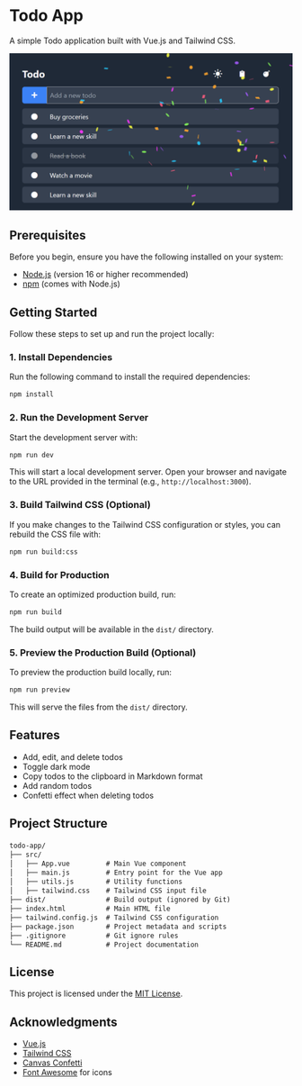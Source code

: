 # Todo App

A simple Todo application built with Vue.js and Tailwind CSS.

![alt text](doc/screenshot1.png)

## Prerequisites

Before you begin, ensure you have the following installed on your system:

- [Node.js](https://nodejs.org/) (version 16 or higher recommended)
- [npm](https://www.npmjs.com/) (comes with Node.js)

## Getting Started

Follow these steps to set up and run the project locally:

### 1. Install Dependencies

Run the following command to install the required dependencies:

```bash
npm install
```

### 2. Run the Development Server

Start the development server with:

```bash
npm run dev
```

This will start a local development server. Open your browser and navigate to the URL provided in the terminal (e.g., `http://localhost:3000`).

### 3. Build Tailwind CSS (Optional)

If you make changes to the Tailwind CSS configuration or styles, you can rebuild the CSS file with:

```bash
npm run build:css
```

### 4. Build for Production

To create an optimized production build, run:

```bash
npm run build
```

The build output will be available in the `dist/` directory.

### 5. Preview the Production Build (Optional)

To preview the production build locally, run:

```bash
npm run preview
```

This will serve the files from the `dist/` directory.

## Features

- Add, edit, and delete todos
- Toggle dark mode
- Copy todos to the clipboard in Markdown format
- Add random todos
- Confetti effect when deleting todos

## Project Structure

```
todo-app/
├── src/
│   ├── App.vue         # Main Vue component
│   ├── main.js         # Entry point for the Vue app
│   ├── utils.js        # Utility functions
│   ├── tailwind.css    # Tailwind CSS input file
├── dist/               # Build output (ignored by Git)
├── index.html          # Main HTML file
├── tailwind.config.js  # Tailwind CSS configuration
├── package.json        # Project metadata and scripts
├── .gitignore          # Git ignore rules
└── README.md           # Project documentation
```

## License

This project is licensed under the [MIT License](LICENSE).

## Acknowledgments

- [Vue.js](https://vuejs.org/)
- [Tailwind CSS](https://tailwindcss.com/)
- [Canvas Confetti](https://confetti.js.org/more.html)
- [Font Awesome](https://fontawesome.com/) for icons